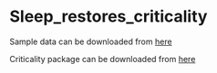 # Sleep_restores_criticality

Sample data can be downloaded from [here](https://wustl.box.com/s/ku1m15ksxgoxka57div2f24jp3rq3dic)

Criticality package can be downloaded from [here](https://github.com/hengenlab/criticality_hlab)
